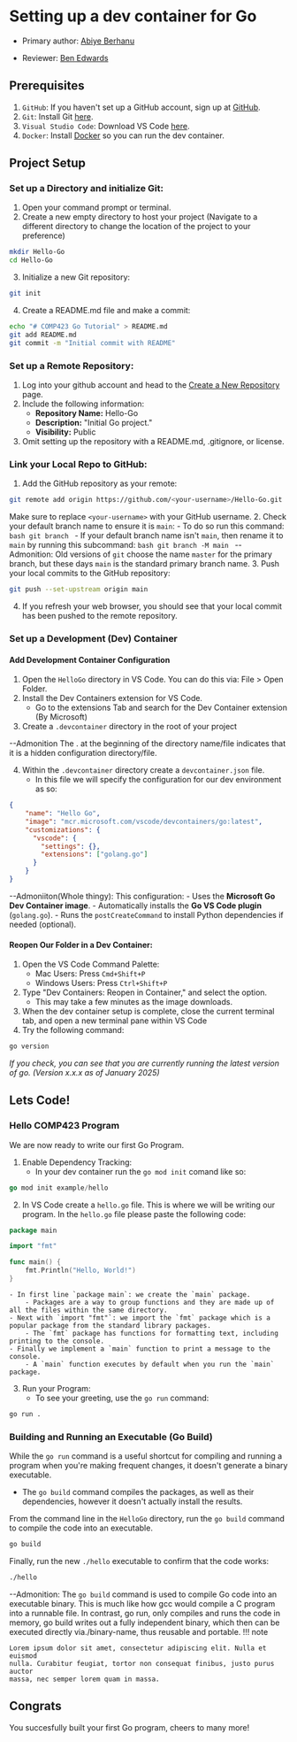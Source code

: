 # Setting up a dev container for Go

* Primary author: [Abiye Berhanu](https://github.com/aberhanu)

* Reviewer: [Ben Edwards](https://github.com/bkedwards)

## Prerequisites
1. `GitHub`: If you haven't set up a GitHub account, sign up at [GitHub](https://github.com/).
2. `Git`: Install Git [here](https://git-scm.com/book/en/v2/Getting-Started-Installing-Git).
3. `Visual Studio Code`: Download VS Code [here](https://code.visualstudio.com/).
4. `Docker`: Install [Docker](https://www.docker.com/products/docker-desktop/) so you can run the dev container.

## Project Setup
### Set up a Directory and initialize Git:
1. Open your command prompt or terminal.
2. Create a new empty directory to host your project (Navigate to a different directory to change the location of the project to your preference)
```bash
mkdir Hello-Go
cd Hello-Go
```
3. Initialize a new Git repository:
```bash
git init
```
4. Create a README.md file and make a commit:
```bash
echo "# COMP423 Go Tutorial" > README.md
git add README.md
git commit -m "Initial commit with README"
```
### Set up a Remote Repository:
1. Log into your github account and head to the [Create a New Repository](https://github.com/new) page.
2. Include the following information:
    - **Repository Name:** Hello-Go
    - **Description:** "Initial Go project."
    - **Visibility:** Public
3. Omit setting up the repository with a README.md, .gitignore, or license.
### Link your Local Repo to GitHub:
1. Add the GitHub repository as your remote:
```bash
git remote add origin https://github.com/<your-username>/Hello-Go.git
```
Make sure to replace `<your-username>` with your GitHub username.
2. Check your default branch name to ensure it is `main`:
    - To do so run this command:
        ```bash
            git branch
        ```
        - If your default branch name isn't `main`, then rename it to `main` by running this subcommand:
            ```bash
            git branch -M main
            ```
-- Admonition: Old versions of `git` choose the name `master` for the primary branch, but these days `main` is the standard primary branch name.
3. Push your local commits to the GitHub repository:
```bash
git push --set-upstream origin main
```
4. If you refresh your web browser, you should see that your local commit has been pushed to the remote repository.
### Set up a Development (Dev) Container
#### Add Development Container Configuration
1. Open the `HelloGo` directory in VS Code. You can do this via: File > Open Folder.
2. Install the Dev Containers extension for VS Code.
    - Go to the extensions Tab and search for the Dev Container extension (By Microsoft)
3. Create a `.devcontainer` directory in the root of your project

--Admonition The . at the beginning of the directory name/file indicates that it is a hidden configuration directory/file.

4. Within the `.devcontainer` directory create a `devcontainer.json` file.
    -  In this file we will specify the configuration for our dev environment as so:
```json
{
    "name": "Hello Go",
    "image": "mcr.microsoft.com/vscode/devcontainers/go:latest",
    "customizations": {
      "vscode": {
        "settings": {},
        "extensions": ["golang.go"]
      }
    }
}
```
--Admoniiton(Whole thingy): This configuration:
    - Uses the **Microsoft Go Dev Container image**.
    - Automatically installs the **Go VS Code plugin** (`golang.go`).
    - Runs the `postCreateCommand` to install Python dependencies if needed (optional).
#### Reopen Our Folder in a Dev Container:
1. Open the VS Code Command Palette:
    - Mac Users: Press `Cmd+Shift+P`
    - Windows Users: Press `Ctrl+Shift+P`
2. Type "Dev Containers: Reopen in Container," and select the option.
    - This may take a few minutes as the image downloads.
3. When the dev container setup is complete, close the current terminal tab, and open a new terminal pane within VS Code
4. Try the following command: 
 ```bash
 go version 
 ``` 
*If you check, you can see that you are currently running the latest version of go. (Version x.x.x as of January 2025)*
## Lets Code!
### Hello COMP423 Program
We are now ready to write our first Go Program.

1. Enable Dependency Tracking:
    - In your dev container run the `go mod init` comand like so:
```Go
go mod init example/hello
```
2. In VS Code create a `hello.go` file. This is where we will be writing our program. In the `hello.go` file please paste the following code:
```Go
package main

import "fmt"

func main() {
    fmt.Println("Hello, World!")
}
```

    - In first line `package main`: we create the `main` package. 
        - Packages are a way to group functions and they are made up of all the files within the same directory.
    - Next with `import "fmt"`: we import the `fmt` package which is a popular package from the standard library packages. 
        - The `fmt` package has functions for formatting text, including printing to the console. 
    - Finally we implement a `main` function to print a message to the console. 
        - A `main` function executes by default when you run the `main` package.

3. Run your Program:
    * To see your greeting, use the `go run` command:

```sh
go run .
```


### Building and Running an Executable (Go Build) 

While the `go run` command is a useful shortcut for compiling and running a program when you're making frequent changes, it doesn't generate a binary executable.

- The `go build` command compiles the packages, as well as their dependencies, however it doesn't actually install the results.

From the command line in the `HelloGo` directory, run the `go build` command to compile the code into an executable.

```bash
go build
```
Finally, run the new `./hello` executable to confirm that the code works:
```bash
./hello
```
--Admonition: The `go build` command is used to compile Go code into an executable binary. This is much like how gcc would compile a C program into a runnable file. In contrast, go run, only compiles and runs the code in memory, go build writes out a fully independent binary, which then can be executed directly via./binary-name, thus reusable and portable.
!!! note

    Lorem ipsum dolor sit amet, consectetur adipiscing elit. Nulla et euismod
    nulla. Curabitur feugiat, tortor non consequat finibus, justo purus auctor
    massa, nec semper lorem quam in massa.

## Congrats
You succesfully built your first Go program, cheers to many more!
